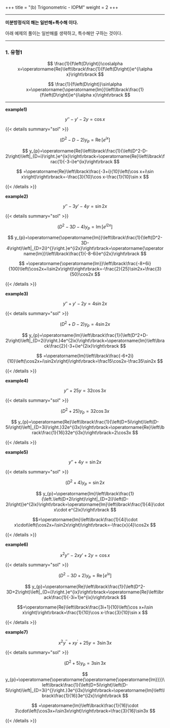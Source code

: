 +++
title = "(b) Trigonometric - IOPM"
weight = 2
+++

---

**미분방정식의 해는 일반해+특수해 이다.**

아래 예제의 풀이는 일반해를 생략하고, 특수해만 구하는 것이다. 

---

### 1. 유형1

$$
\frac{1}{f\left(D\right)}\cos\alpha x=\operatorname{Re}\left\lbrack\frac{1}{f\left(D\right)}e^{i\alpha x}\right\rbrack
$$

$$
\frac{1}{f\left(D\right)}\sin\alpha x=\operatorname{\operatorname{Im}}\left\lbrack\frac{1}{f\left(D\right)}e^{i\alpha x}\right\rbrack
$$

<hr>

**example1)**

$$
y''-y'-2y=\cos x
$$

{{< details summary="sol" >}}

$$
\left(D^2-D-2\right)y_{p}=\operatorname{Re}\left\lbrack e^{ix}\right\rbrack
$$

$$
y_{p}=\operatorname{Re}\left\lbrack\frac{1}{\left(D^2-D-2\right)\left|_{D=i}\right.}e^{ix}\right\rbrack=\operatorname{Re}\left\lbrack\frac{1}{-3-i}e^{ix}\right\rbrack 
$$

$$
=\operatorname{Re}\left\lbrack\frac{-3+i}{10}\left(\cos x+i\sin x\right)\right\rbrack=-\frac{3}{10}\cos x-\frac{1}{10}\sin x
$$

{{< /details >}}

**example2)**

$$
y''-3y'-4y=\sin 2x
$$

{{< details summary="sol" >}}

$$
\left(D^2-3D-4\right)y_{p}=\operatorname{Im}\left\lbrack e^{i2x}\right\rbrack 
$$

$$
y_{p}=\operatorname{\operatorname{Im}}\left\lbrack\frac{1}{\left(D^2-3D-4\right)\left|_{D=2i}^{}\right.}e^{i2x}\right\rbrack=\operatorname{\operatorname{Im}}\left\lbrack\frac{1}{-8-6i}e^{i2x}\right\rbrack
$$

$$
=\operatorname{\operatorname{Im}}\left\lbrack\frac{-8+6i}{100}\left(\cos2x+i\sin2x\right)\right\rbrack=-\frac{2}{25}\sin2x+\frac{3}{50}\cos2x
$$

{{< /details >}}

**example3)**

$$
y''+y'-2y=4\sin 2x
$$

{{< details summary="sol" >}}

$$
\left(D^2+D-2\right)y_{p}=4\sin2x 
$$

$$
y_{p}=\operatorname{Im}\left\lbrack\frac{1}{\left(D^2+D-2\right)\left|_{D=2i}\right.}4e^{2ix}\right\rbrack=\operatorname{Im}\left\lbrack\frac{2}{-3+i}e^{2ix}\right\rbrack 
$$

$$
=\operatorname{Im}\left\lbrack\frac{-6+2i}{10}\left(\cos2x+i\sin2x\right)\right\rbrack=\frac15\cos2x-\frac35\sin2x
$$

{{< /details >}}

**example4)**

$$
y''+25y=32\cos 3x
$$

{{< details summary="sol" >}}

$$
\left(D^2+25\right)y_{p}=32\cos3x 
$$

$$
y_{p}=\operatorname{Re}\left\lbrack\frac{1}{\left(D+5i\right)\left(D-5i\right)\left|_{D=3i}\right.}32e^{i3x}\right\rbrack=\operatorname{Re}\left\lbrack\frac{1}{16}32e^{i3x}\right\rbrack=2\cos3x
$$

{{< /details >}}

**example5)**

$$
y''+4y=\sin 2x
$$

{{< details summary="sol" >}}

$$
\left(D^2+4\right)y_{p}=\sin2x 
$$

$$
y_{p}=\operatorname{Im}\left\lbrack\frac{1}{\left.\left(D+2i\right)\right|_{D=2i}\left(D-2i\right)}e^{2ix}\right\rbrack=\operatorname{Im}\left\lbrack\frac{1}{4i}\cdot x\cdot e^{2ix}\right\rbrack 
$$

$$=\operatorname{Im}\left\lbrack\frac{1}{4i}\cdot x\cdot\left(\cos2x+i\sin2x\right)\right\rbrack=-\frac{x}{4}\cos2x
$$

{{< /details >}}

**example6)**

$$x^2y''-2xy'+2y=\cos x$$

{{< details summary="sol" >}}

$$
\left(D^2-3D+2\right)y_{p}=\operatorname{Re}\left\lbrack e^{ix}\right\rbrack 
$$

$$
y_{p}=\operatorname{Re}\left\lbrack\frac{1}{\left(D^2-3D+2\right)\left|_{D=i}\right.}e^{ix}\right\rbrack=\operatorname{Re}\left\lbrack\frac{1}{-3i+1}e^{ix}\right\rbrack 
$$

$$=\operatorname{Re}\left\lbrack\frac{3i+1}{10}\left(\cos x+i\sin x\right)\right\rbrack=\frac{1}{10}\cos x-\frac{3}{10}\sin x
$$

{{< /details >}}

**example7)**

$$
x^2y^{\prime\prime}+xy^{\prime}+25y=3\sin3x
$$

{{< details summary="sol" >}}

$$
\left(D^2+5\right)y_{p}=3\sin3x 
$$

$$
y_{p}=\operatorname{\operatorname{\operatorname{\operatorname{Im}}}}\left\lbrack\frac{1}{\left(D+5i\right)\left(D-5i\right)\left|_{D=3i}^{}\right.}3e^{i3x}\right\rbrack=\operatorname{Im}\left\lbrack\frac{1}{16}3e^{i2x}\right\rbrack 
$$

$$
=\operatorname{Im}\left\lbrack\frac{1}{16}\cdot 3\cdot\left(\cos3x+i\sin3x\right)\right\rbrack=\frac{3}{16}\sin3x
$$

{{< /details >}}